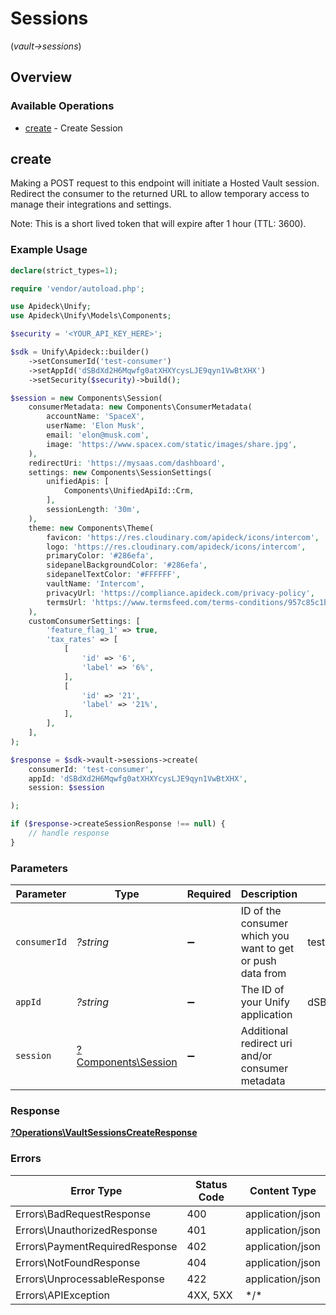 # Sessions
(*vault->sessions*)

## Overview

### Available Operations

* [create](#create) - Create Session

## create

Making a POST request to this endpoint will initiate a Hosted Vault session. Redirect the consumer to the returned
URL to allow temporary access to manage their integrations and settings.

Note: This is a short lived token that will expire after 1 hour (TTL: 3600).


### Example Usage

```php
declare(strict_types=1);

require 'vendor/autoload.php';

use Apideck\Unify;
use Apideck\Unify\Models\Components;

$security = '<YOUR_API_KEY_HERE>';

$sdk = Unify\Apideck::builder()
    ->setConsumerId('test-consumer')
    ->setAppId('dSBdXd2H6Mqwfg0atXHXYcysLJE9qyn1VwBtXHX')
    ->setSecurity($security)->build();

$session = new Components\Session(
    consumerMetadata: new Components\ConsumerMetadata(
        accountName: 'SpaceX',
        userName: 'Elon Musk',
        email: 'elon@musk.com',
        image: 'https://www.spacex.com/static/images/share.jpg',
    ),
    redirectUri: 'https://mysaas.com/dashboard',
    settings: new Components\SessionSettings(
        unifiedApis: [
            Components\UnifiedApiId::Crm,
        ],
        sessionLength: '30m',
    ),
    theme: new Components\Theme(
        favicon: 'https://res.cloudinary.com/apideck/icons/intercom',
        logo: 'https://res.cloudinary.com/apideck/icons/intercom',
        primaryColor: '#286efa',
        sidepanelBackgroundColor: '#286efa',
        sidepanelTextColor: '#FFFFFF',
        vaultName: 'Intercom',
        privacyUrl: 'https://compliance.apideck.com/privacy-policy',
        termsUrl: 'https://www.termsfeed.com/terms-conditions/957c85c1b089ae9e3219c83eff65377e',
    ),
    customConsumerSettings: [
        'feature_flag_1' => true,
        'tax_rates' => [
            [
                'id' => '6',
                'label' => '6%',
            ],
            [
                'id' => '21',
                'label' => '21%',
            ],
        ],
    ],
);

$response = $sdk->vault->sessions->create(
    consumerId: 'test-consumer',
    appId: 'dSBdXd2H6Mqwfg0atXHXYcysLJE9qyn1VwBtXHX',
    session: $session

);

if ($response->createSessionResponse !== null) {
    // handle response
}
```

### Parameters

| Parameter                                                  | Type                                                       | Required                                                   | Description                                                | Example                                                    |
| ---------------------------------------------------------- | ---------------------------------------------------------- | ---------------------------------------------------------- | ---------------------------------------------------------- | ---------------------------------------------------------- |
| `consumerId`                                               | *?string*                                                  | :heavy_minus_sign:                                         | ID of the consumer which you want to get or push data from | test-consumer                                              |
| `appId`                                                    | *?string*                                                  | :heavy_minus_sign:                                         | The ID of your Unify application                           | dSBdXd2H6Mqwfg0atXHXYcysLJE9qyn1VwBtXHX                    |
| `session`                                                  | [?Components\Session](../../Models/Components/Session.md)  | :heavy_minus_sign:                                         | Additional redirect uri and/or consumer metadata           |                                                            |

### Response

**[?Operations\VaultSessionsCreateResponse](../../Models/Operations/VaultSessionsCreateResponse.md)**

### Errors

| Error Type                     | Status Code                    | Content Type                   |
| ------------------------------ | ------------------------------ | ------------------------------ |
| Errors\BadRequestResponse      | 400                            | application/json               |
| Errors\UnauthorizedResponse    | 401                            | application/json               |
| Errors\PaymentRequiredResponse | 402                            | application/json               |
| Errors\NotFoundResponse        | 404                            | application/json               |
| Errors\UnprocessableResponse   | 422                            | application/json               |
| Errors\APIException            | 4XX, 5XX                       | \*/\*                          |